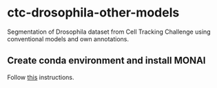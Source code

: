 # ctc-drosophila-other-models
Segmentation of Drosophila dataset from Cell Tracking Challenge using conventional models and own annotations.

## Create conda environment and install MONAI
Follow [this](https://docs.monai.io/en/latest/installation.html#installing-the-recommended-dependencies) instructions.
